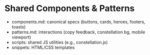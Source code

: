 ﻿# Shared Components & Patterns

- components.md: canonical specs (buttons, cards, heroes, footers, toasts)
- patterns.md: interactions (copy feedback, constellation bg, mobile viewport)
- scripts: shared JS utilities (e.g., constellation.js)
- snippets: HTML/CSS templates

